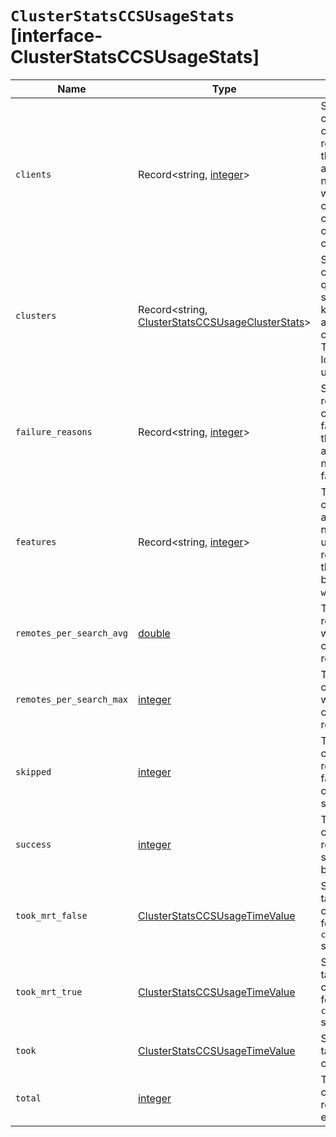 # `ClusterStatsCCSUsageStats` [interface-ClusterStatsCCSUsageStats]

| Name | Type | Description |
| - | - | - |
| `clients` | Record<string, [integer](./integer.md)> | Statistics about the clients that executed cross-cluster search requests. The keys are the names of the clients, and the values are the number of requests that were executed by that client. Only known clients (such as `kibana` or `elasticsearch`) are counted. |
| `clusters` | Record<string, [ClusterStatsCCSUsageClusterStats](./ClusterStatsCCSUsageClusterStats.md)> | Statistics about the clusters that were queried in cross-cluster search requests. The keys are cluster names, and the values are per-cluster telemetry data. This also includes the local cluster itself, which uses the name `(local)`. |
| `failure_reasons` | Record<string, [integer](./integer.md)> | Statistics about the reasons for cross-cluster search request failures. The keys are the failure reason names and the values are the number of requests that failed for that reason. |
| `features` | Record<string, [integer](./integer.md)> | The keys are the names of the search feature, and the values are the number of requests that used that feature. Single request can use more than one feature (e.g. both `async` and `wildcard`). |
| `remotes_per_search_avg` | [double](./double.md) | The average number of remote clusters that were queried in a single cross-cluster search request. |
| `remotes_per_search_max` | [integer](./integer.md) | The maximum number of remote clusters that were queried in a single cross-cluster search request. |
| `skipped` | [integer](./integer.md) | The total number of cross-cluster search requests (successful or failed) that had at least one remote cluster skipped. |
| `success` | [integer](./integer.md) | The total number of cross-cluster search requests that have been successfully executed by the cluster. |
| `took_mrt_false` | [ClusterStatsCCSUsageTimeValue](./ClusterStatsCCSUsageTimeValue.md) | Statistics about the time taken to execute cross-cluster search requests for which the `ccs_minimize_roundtrips` setting was set to `false`. |
| `took_mrt_true` | [ClusterStatsCCSUsageTimeValue](./ClusterStatsCCSUsageTimeValue.md) | Statistics about the time taken to execute cross-cluster search requests for which the `ccs_minimize_roundtrips` setting was set to `true`. |
| `took` | [ClusterStatsCCSUsageTimeValue](./ClusterStatsCCSUsageTimeValue.md) | Statistics about the time taken to execute cross-cluster search requests. |
| `total` | [integer](./integer.md) | The total number of cross-cluster search requests that have been executed by the cluster. |

